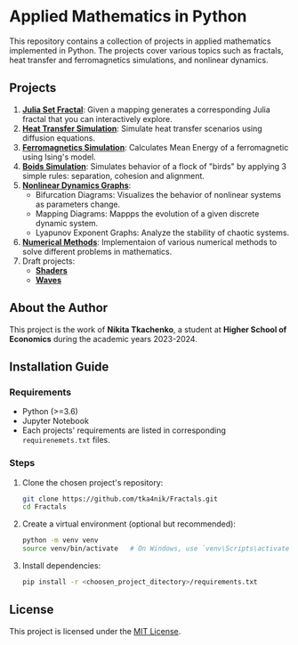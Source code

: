 # Applied Mathematics in Python

This repository contains a collection of projects in applied mathematics implemented in Python. The projects cover various topics such as fractals, heat transfer and ferromagnetics simulations, and nonlinear dynamics.

## Projects

1. [**Julia Set Fractal**](https://github.com/tka4nik/Fractals): Given a mapping generates a corresponding Julia fractal that you can interactively explore.
2. [**Heat Transfer Simulation**](https://github.com/tka4nik/Heat-Transfer): Simulate heat transfer scenarios using diffusion equations.
3. [**Ferromagnetics Simulation**](https://github.com/tka4nik/Ferromagnetics): Calculates Mean Energy of a ferromagnetic using Ising's model.
4. [**Boids Simulation**](https://github.com/tka4nik/Boids): Simulates behavior of a flock of "birds" by applying 3 simple rules: separation, cohesion and alignment.
5. [**Nonlinear Dynamics Graphs**](https://github.com/tka4nik/Nonlinear-Systems):
   - Bifurcation Diagrams: Visualizes the behavior of nonlinear systems as parameters change.
   - Mapping Diagrams: Mappps the evolution of a given discrete dynamic system. 
   - Lyapunov Exponent Graphs: Analyze the stability of chaotic systems.
6. [**Numerical Methods**](https://github.com/tka4nik/Numerical-Methods): Implementaion of various numerical methods to solve different problems in mathematics.
7. Draft projects:
   - [**Shaders**](Shaders) 
   - [**Waves**](Waves)

## About the Author

This project is the work of **Nikita Tkachenko**, a student at **Higher School of Economics** during the academic years 2023-2024.

## Installation Guide

### Requirements
- Python (>=3.6)
- Jupyter Notebook
- Each projects' requirements are listed in corresponding `requirenemets.txt` files.

### Steps
1. Clone the chosen project's repository:
    ```bash
    git clone https://github.com/tka4nik/Fractals.git
    cd Fractals
    ```

3. Create a virtual environment (optional but recommended):
    ```bash
    python -m venv venv
    source venv/bin/activate   # On Windows, use `venv\Scripts\activate`
    ```

4. Install dependencies:
    ```bash
    pip install -r <choosen_project_ditectory>/requirements.txt
    ```
    
## License

This project is licensed under the [MIT License](LICENSE).
